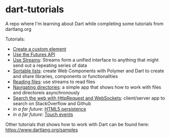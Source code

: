 dart-tutorials
==============

A repo where I'm learning about Dart while completing some tutorials
from dartlang.org

Tutorials:

- [Create a custom element](./custom-element-dart-tutorial)
- [Use the Futures API](./futures)
- [Use Streams](./streams): Streams form a unified interface to anything that might
send out a repeating series of data
- [Sortable lists](./sortable-list): create Web Components with Polymer and Dart to create and
share libraries, components or functionalities
- [Reading files](./reading-files): use streams to read files
- [Navigating directories](./navigating-directories): a simple
app that shows how to work with files and directoreis asynchronously
- [Search the web with HttpRequest and WebSockets](https://github.com/dart-lang/sample-dartiverse-search):
client/server app to search on StackOverflow and Github
- *in a far future*: [HTML5 persistence](https://www.dartlang.org/samples/#html5_persistence)
- *in a far future*: [Touch events](https://www.dartlang.org/samples/#touch_events)

Other tutorials that shows how to work with Dart can be found here:
https://www.dartlang.org/samples

